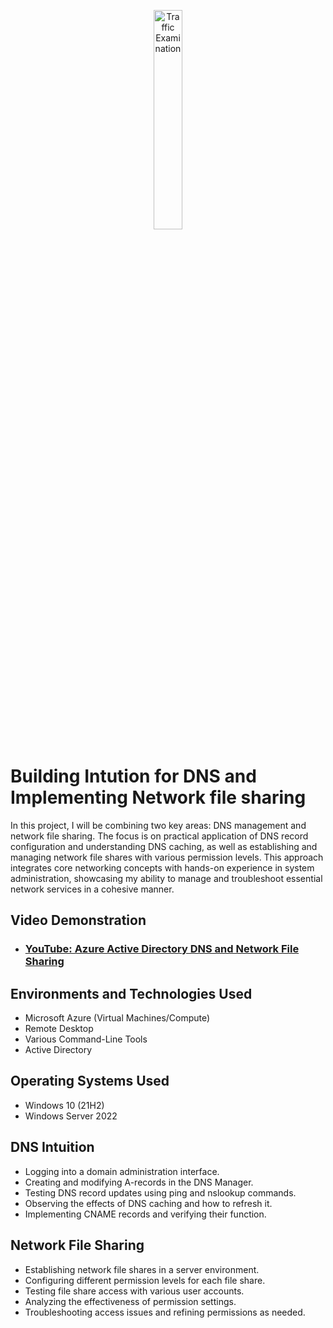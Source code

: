 <p align="center">
<img src="https://github.com/Dennistrangithub/azure-network-protocols/assets/152820266/8b943887-3a79-4c1c-9e97-8e5fc636607f" alt="Traffic Examination" height="30%" width="30%"
</p>

<h1>Building Intution for DNS and Implementing Network file sharing</h1>

In this project, I will be combining two key areas: DNS management and network file sharing. The focus is on practical application of DNS record configuration and understanding DNS caching, as well as establishing and managing network file shares with various permission levels. This approach integrates core networking concepts with hands-on experience in system administration, showcasing my ability to manage and troubleshoot essential network services in a cohesive manner. <br />


<h2>Video Demonstration</h2>

- ### [YouTube: Azure Active Directory DNS and Network File Sharing](https://www.youtube.com/watch?v=t5UfJXcm6VE)

<h2>Environments and Technologies Used</h2>

- Microsoft Azure (Virtual Machines/Compute)
- Remote Desktop
- Various Command-Line Tools
- Active Directory

<h2>Operating Systems Used </h2>

- Windows 10 (21H2)
- Windows Server 2022



<h2>DNS Intuition</h2>
    <ul>
        <li>Logging into a domain administration interface.</li>
        <li>Creating and modifying A-records in the DNS Manager.</li>
        <li>Testing DNS record updates using ping and nslookup commands.</li>
        <li>Observing the effects of DNS caching and how to refresh it.</li>
        <li>Implementing CNAME records and verifying their function.</li>
    </ul>

  <h2>Network File Sharing</h2>
    <ul>
        <li>Establishing network file shares in a server environment.</li>
        <li>Configuring different permission levels for each file share.</li>
        <li>Testing file share access with various user accounts.</li>
        <li>Analyzing the effectiveness of permission settings.</li>
        <li>Troubleshooting access issues and refining permissions as needed.</li>
    </ul>


